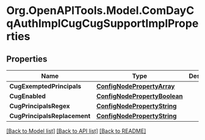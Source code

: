 # Org.OpenAPITools.Model.ComDayCqAuthImplCugCugSupportImplProperties
## Properties

Name | Type | Description | Notes
------------ | ------------- | ------------- | -------------
**CugExemptedPrincipals** | [**ConfigNodePropertyArray**](ConfigNodePropertyArray.md) |  | [optional] 
**CugEnabled** | [**ConfigNodePropertyBoolean**](ConfigNodePropertyBoolean.md) |  | [optional] 
**CugPrincipalsRegex** | [**ConfigNodePropertyString**](ConfigNodePropertyString.md) |  | [optional] 
**CugPrincipalsReplacement** | [**ConfigNodePropertyString**](ConfigNodePropertyString.md) |  | [optional] 

[[Back to Model list]](../README.md#documentation-for-models) [[Back to API list]](../README.md#documentation-for-api-endpoints) [[Back to README]](../README.md)

